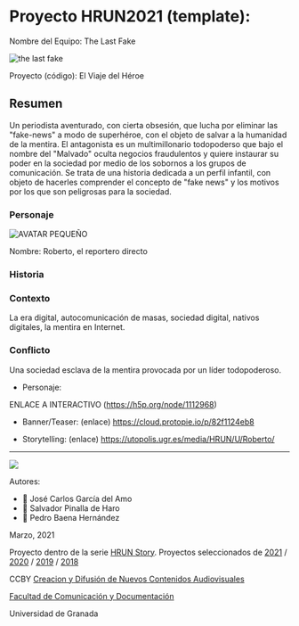 

# Proyecto HRUN2021 (template): 

Nombre del Equipo: The Last Fake

![the last fake](https://user-images.githubusercontent.com/79196259/109631316-21354b00-7b46-11eb-9fff-875886156a65.PNG)

Proyecto (código): El Viaje del Héroe


## Resumen
Un periodista aventurado, con cierta obsesión, que lucha por eliminar las "fake-news" a modo de superhéroe, con el objeto de salvar a la humanidad de la mentira. El antagonista es un multimillonario todopoderso que bajo el nombre del "Malvado" oculta negocios fraudulentos y quiere instaurar su poder en la sociedad por medio de los sobornos a los grupos de comunicación. Se trata de una historia dedicada a un perfil infantil, con objeto de hacerles comprender el concepto de "fake news" y los motivos por los que son peligrosas para la sociedad.

### Personaje

![AVATAR PEQUEÑO](https://user-images.githubusercontent.com/79196259/109631027-dca9af80-7b45-11eb-86be-886d416fb861.PNG)


Nombre: Roberto, el reportero directo


### Historia


### Contexto
La era digital, autocomunicación de masas, sociedad digital, nativos digitales, la mentira en Internet.

### Conflicto 
Una sociedad esclava de la mentira provocada por un líder todopoderoso.

- Personaje:    

ENLACE A INTERACTIVO (https://h5p.org/node/1112968)

- Banner/Teaser:  (enlace) 
https://cloud.protopie.io/p/82f1124eb8

- Storytelling: (enlace) https://utopolis.ugr.es/media/HRUN/U/Roberto/

------
![](https://upload.wikimedia.org/wikipedia/commons/thumb/6/62/CC-BY-SA-Andere_Wikis_%28v%29.svg/200px-CC-BY-SA-Andere_Wikis_%28v%29.svg.png)


Autores: 
<!---
Incluir lista de personas del grupo 
Se puede añadir enlace a página personal de github o lo que se quiera...(optativo)
-->

- :man: José Carlos García del Amo
- :man: Salvador Pinalla de Haro 
- :man: Pedro Baena Hernández

<!---
Lista completa de emojis de markDown - https://gist.github.com/rxaviers/7360908) 
-->



Marzo, 2021

Proyecto dentro de la serie [HRUN Story](https://github.com/mgea/storytelling_21/blob/master/What_is_a_HRUN_story.md). 
Proyectos seleccionados de  [2021](https://github.com/mgea/storytelling/blob/master/2021/readme.md) / [2020](https://github.com/mgea/storytelling/blob/master/2020/readme.md)  / 
[2019](https://github.com/mgea/storytelling/blob/master/2019/readme.md) / [2018](https://github.com/mgea/storytelling/blob/master/2018/readme.md) 

CCBY [Creacion y Difusión de Nuevos Contenidos Audiovisuales](http://utopolis.ugr.es/medialab)

[Facultad de Comunicación y Documentación](http://fcd.ugr.es)

Universidad de Granada
